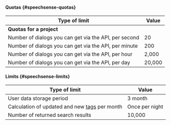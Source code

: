 #### Quotas {#speechsense-quotas}

Type of limit | Value
----- | -----
**Quotas for a project** |
Number of dialogs you can get via the API, per second | 20
Number of dialogs you can get via the API, per minute | 200
Number of dialogs you can get via the API, per hour | 2,000
Number of dialogs you can get via the API, per day | 20,000

#### Limits {#speechsense-limits}

Type of limit | Value
----- | -----
User data storage period | 3 month
Calculation of updated and new [tags](../speechsense/concepts/tags.md) per month | Once per night
Number of returned search results | 10,000
